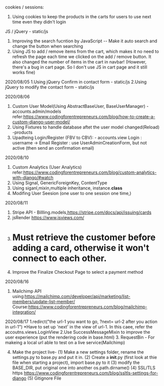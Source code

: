 

cookies / sessions:
1. Using cookies to keep the products in the carts for users to use next time even they didn't login


JS / jQuery - static/js
1. Improving the search fucntion by JavaScript -- Make it auto search and change the button when searching
2. Using JS to add / remove items from the cart, which makes it no need to refresh the page each time we clicked on the add / remove button.
It also changed the number of items in the cart in navbar!
(However, there's a bug in cart page. So I don't use JS in cart page and it still works fine)


2020/08/05
1.Using jQuery Confirm in contact form - static/js
2.Using jQuery to modify the contact form - static/js

2020/08/06
1. Custom User Model(Using AbstractBaseUser, BaseUserManager) - accounts.admin/models
refer:https://www.codingforentrepreneurs.com/blog/how-to-create-a-custom-django-user-model/
2. Using Fixtures to handle database aftet the user model changed(Reload) -products
3. Upadteing Login/Register (FBV to CBV): - accounts.view
    Login : username → Email
    Register : use UserAdminCreationForm, but not active (then send an confirmation email)

2020/08/10
1. Custom Analytics (User Analytics)
refer:https://www.codingforentrepreneurs.com/blog/custom-analytics-with-django/#watch
2. Using Signal, GenericForeignKey, ContentType
3. Using siganl,mixin,multiple inheritance, instance.__class__
4. Modifing User Seesion (one user to one session one time,)

2020/08/11
1. Stripe API  - Billling.models,https://stripe.com/docs/api/issuing/cards
2. jsRender https://www.jsviews.com/
3. # Must retrieve the customer before adding a card, otherwise it won't connect to each other.
4. Improve the Finalize Checkout Page to select a payment method

2020/08/16
1. Mailchimp
API using:https://mailchimp.com/developer/api/marketing/list-members/update-list-member/
Course:https://www.codingforentrepreneurs.com/blog/mailchimp-integration/

2020/08/17
1.redirct("the url-1 you want to go, ?next= url-2 after you action in url-1")
*Have to set up 'next' in the view of url-1. In this caee, refer the accoutns.views.LoginView
2.Use SuccessMessageMixin to improve the user experience (put the rendering code in base.html)
3. RequestBin - For makeing a local url able to test on a live service(Mailchimp)

4. Make the project live-
  (1) Make a new settings folder, rename the settings.py to base.py and put it in.
  (2) Create a __init__.py (first look at thie file when starting a project), import base.py to it
  (3) modify the BASE_DIR, put original one into another os.path.dirname()
  (4) SSL/TLS https https://www.codingforentrepreneurs.com/blog/ssltls-settings-for-django 
  (5) Gitignore File
